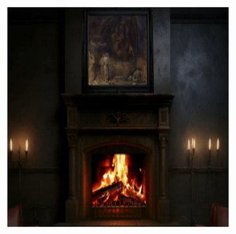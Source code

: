 <div align="center">
  <img src="https://github.com/AlexanderP3plow/Kamin/blob/main/kamin.gif" height="500" />
</div>

